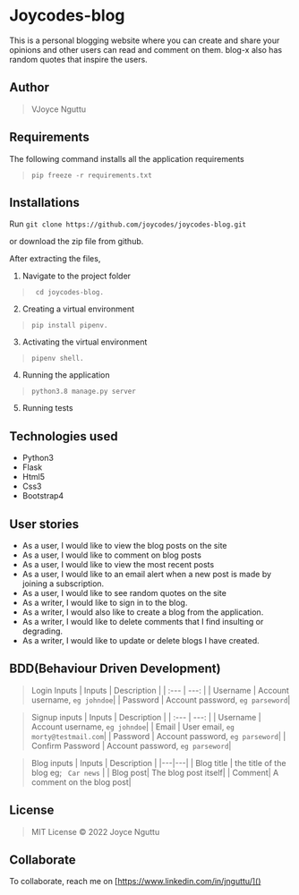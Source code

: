 # Joycodes-blog
This is a personal blogging website where you can create and share your opinions and other users can read and comment on them. blog-x also has random quotes that inspire the users. 

## Author
> VJoyce Nguttu

## Requirements

The following command installs all the application requirements
>``pip freeze -r requirements.txt``

## Installations

Run 
``git clone https://github.com/joycodes/joycodes-blog.git``

or download the zip file from github.

After extracting the files, 

1. Navigate to the project folder
>`` cd joycodes-blog.`` 
2. Creating a virtual environment
>``pip install pipenv.``
3. Activating the virtual environment
>``pipenv shell.``
4. Running the application
>``python3.8 manage.py server``
5. Running tests


## Technologies used
* Python3
* Flask
* Html5
* Css3
* Bootstrap4


## User stories
* As a user, I would like to view the blog posts on the site
* As a user, I would like to comment on blog posts
* As a user, I would like to view the most recent posts
* As a user, I would like to an email alert when a new post is made by joining a subscription.
* As a user, I would like to see random quotes on the site
* As a writer, I would like to sign in to the blog.
* As a writer, I would also like to create a blog from the application.
* As a writer, I would like to delete comments that I find insulting or degrading.
* As a writer, I would like to update or delete blogs I have created.

## BDD(Behaviour Driven Development)
>Login Inputs
| Inputs |  Description |
| :---         |          ---: |
| Username  | Account username, ``eg johndoe``|
| Password  | Account password, ``eg parseword``|

>Signup inputs
| Inputs |  Description |
| :---         |          ---: |
| Username  | Account username, ``eg johndoe``|
| Email  | User email, ``eg morty@testmail.com``|
| Password  | Account password, ``eg parseword``|
| Confirm Password  | Account password, ``eg parseword``|

> Blog inputs
| Inputs | Description  |
|---|---|
|  Blog title | the title of the blog eg; `` Car news``  |
|  Blog post| The blog post itself|
| Comment| A comment on the blog post|



## License
> MIT License &copy; 2022 Joyce Nguttu
## Collaborate
To collaborate, reach me on [https://www.linkedin.com/in/jnguttu/]()
